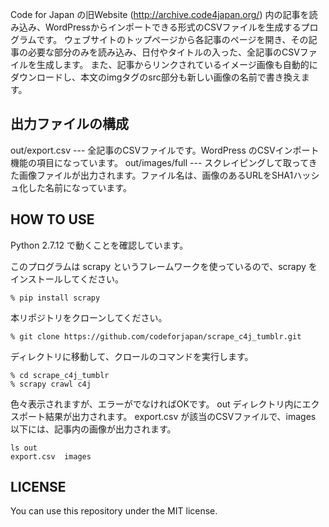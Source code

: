 Code for Japan の旧Website (http://archive.code4japan.org/) 内の記事を読み込み、WordPressからインポートできる形式のCSVファイルを生成するプログラムです。
ウェブサイトのトップページから各記事のページを開き、その記事の必要な部分のみを読み込み、日付やタイトルの入った、全記事のCSVファイルを生成します。
また、記事からリンクされているイメージ画像も自動的にダウンロードし、本文のimgタグのsrc部分も新しい画像の名前で書き換えます。

## 出力ファイルの構成

out/export.csv --- 全記事のCSVファイルです。WordPress のCSVインポート機能の項目になっています。
out/images/full --- スクレイピングして取ってきた画像ファイルが出力されます。ファイル名は、画像のあるURLをSHA1ハッシュ化した名前になっています。

## HOW TO USE
Python 2.7.12 で動くことを確認しています。

このプログラムは scrapy というフレームワークを使っているので、scrapy をインストールしてください。

```
% pip install scrapy
```

本リポジトリをクローンしてください。

```
% git clone https://github.com/codeforjapan/scrape_c4j_tumblr.git
```

ディレクトリに移動して、クロールのコマンドを実行します。

```
% cd scrape_c4j_tumblr
% scrapy crawl c4j
```

色々表示されますが、エラーがでなければOKです。
out ディレクトリ内にエクスポート結果が出力されます。
export.csv が該当のCSVファイルで、images 以下には、記事内の画像が出力されます。

```
ls out
export.csv  images
```

## LICENSE
You can use this repository under the MIT license.

